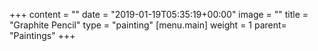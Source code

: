 +++
content = ""
date = "2019-01-19T05:35:19+00:00"
image = ""
title = "Graphite Pencil"
type = "painting"
[menu.main]
weight = 1
parent= "Paintings"
+++
